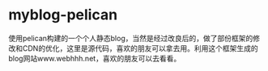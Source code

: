 myblog-pelican
==============

使用pelican构建的一个个人静态blog，当然是经过改良后的，做了部份框架的修改和CDN的优化，这里是源代码，喜欢的朋友可以拿去用。利用这个框架生成的blog网站www.webhhh.net，喜欢的朋友可以去看看。
